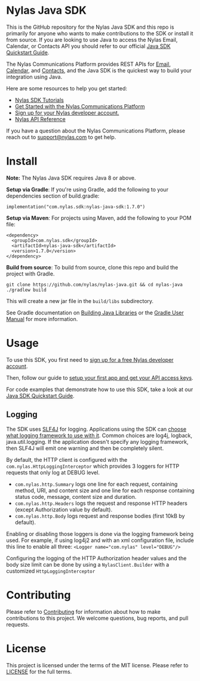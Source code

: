 # Nylas Java SDK
This is the GitHub repository for the Nylas Java SDK and this repo is primarily for anyone who wants to make contributions to the SDK or install it from source. If you are looking to use Java to access the Nylas Email, Calendar, or Contacts API you should refer to our official [Java SDK Quickstart Guide](https://docs.nylas.com/docs/quickstart-java).

The Nylas Communications Platform provides REST APIs for [Email](https://docs.nylas.com/docs/quickstart-email), [Calendar](https://docs.nylas.com/docs/quickstart-calendar), and [Contacts](https://docs.nylas.com/docs/quickstart-contacts), and the Java SDK is the quickest way to build your integration using Java.

Here are some resources to help you get started:

- [Nylas SDK Tutorials](https://docs.nylas.com/docs/tutorials)
- [Get Started with the Nylas Communications Platform](https://docs.nylas.com/docs/getting-started)
- [Sign up for your Nylas developer account.](https://nylas.com/register)
- [Nylas API Reference](https://docs.nylas.com/reference)

If you have a question about the Nylas Communications Platform, please reach out to support@nylas.com to get help.

# Install
**Note:** The Nylas Java SDK requires Java 8 or above.

**Setup via Gradle**: If you're using Gradle, add the following to your dependencies section of build.gradle:

    implementation("com.nylas.sdk:nylas-java-sdk:1.7.0")

**Setup via Maven**: For projects using Maven, add the following to your POM file:

    <dependency>
      <groupId>com.nylas.sdk</groupId>
      <artifactId>nylas-java-sdk</artifactId>
      <version>1.7.0</version>
    </dependency>
    
**Build from source**: To build from source, clone this repo and build the project with Gradle.

    git clone https://github.com/nylas/nylas-java.git && cd nylas-java
    ./gradlew build

This will create a new jar file in the `build/libs` subdirectory.

See Gradle documentation on [Building Java Libraries](https://guides.gradle.org/building-java-libraries/)
or the [Gradle User Manual](https://docs.gradle.org/current/userguide/userguide.html) for more information.

# Usage

To use this SDK, you first need to [sign up for a free Nylas developer account](https://nylas.com/register).

Then, follow our guide to [setup your first app and get your API access keys](https://docs.nylas.com/docs/get-your-developer-api-keys).

For code examples that demonstrate how to use this SDK, take a look at our [Java SDK Quickstart Guide](https://docs.nylas.com/docs/quickstart-java).

## Logging

The SDK uses [SLF4J](http://www.slf4j.org) for logging.  Applications using the SDK can
[choose what logging framework to use with it](http://www.slf4j.org/manual.html#projectDep).
Common choices are log4j, logback, java.util.logging. If the application doesn't specify any logging framework,
then SLF4J will emit one warning and then be completely silent.

By default, the HTTP client is configured with the `com.nylas.HttpLoggingInterceptor`
which provides 3 loggers for HTTP requests that only log at DEBUG level.
- `com.nylas.http.Summary` logs one line for each request, containing method, URI, and content size
and one line for each response containing status code, message, content size and duration.
- `com.nylas.http.Headers` logs the request and response HTTP headers (except Authorization value by default).
- `com.nylas.http.Body` logs request and response bodies (first 10kB by default).

Enabling or disabling those loggers is done via the logging framework being used.
For example, if using log4j2 and with an xml configuration file, include this line to enable all three:
`<Logger name="com.nylas" level="DEBUG"/>`

Configuring the logging of the HTTP Authorization header values and the body size limit can be done by using a 
`NylasClient.Builder` with a customized `HttpLoggingInterceptor`

# Contributing

Please refer to [Contributing](Contributing.md) for information about how to make contributions to this project. We welcome questions, bug reports, and pull requests.

# License

This project is licensed under the terms of the MIT license. Please refer to [LICENSE](LICENSE) for the full terms. 
